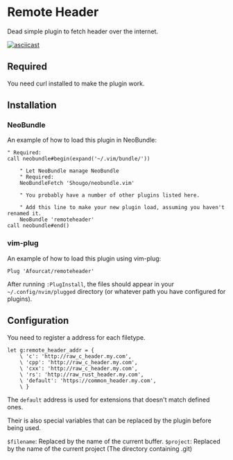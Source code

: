# Remote Header

Dead simple plugin to fetch header over the internet.

[![asciicast](https://asciinema.org/a/scKe9FBPrvXccv2WQHNvfI2K2.svg)](https://asciinema.org/a/scKe9FBPrvXccv2WQHNvfI2K2)

## Required

You need curl installed to make the plugin work.

## Installation

### NeoBundle

An example of how to load this plugin in NeoBundle:

```VimL
" Required:
call neobundle#begin(expand('~/.vim/bundle/'))

    " Let NeoBundle manage NeoBundle
    " Required:
    NeoBundleFetch 'Shougo/neobundle.vim'

    " You probably have a number of other plugins listed here.

    " Add this line to make your new plugin load, assuming you haven't renamed it.
    NeoBundle 'remoteheader'
call neobundle#end()
```

### vim-plug

An example of how to load this plugin using vim-plug:

```VimL
Plug 'Afourcat/remoteheader'
```

After running `:PlugInstall`, the files should appear in your
`~/.config/nvim/plugged` directory (or whatever path you have configured for plugins).

## Configuration

You need to register a address for each filetype.

```VimL
let g:remote_header_addr = {
    \ 'c': 'http://raw_c_header.my.com',
    \ 'cpp': 'http://raw_c_header.my.com',
    \ 'cxx': 'http://raw_c_header.my.com',
    \ 'rs': 'http://raw_rust_header.my.com',
    \ 'default': 'https://common_header.my.com',
    \ }
```

The `default` address is used for extensions that doesn't match defined ones.

Their is also special variables that can be replaced by the plugin before being used.

`$filename`: Replaced by the name of the current buffer.
`$project`: Replaced by the name of the current project (The directory containing .git)
